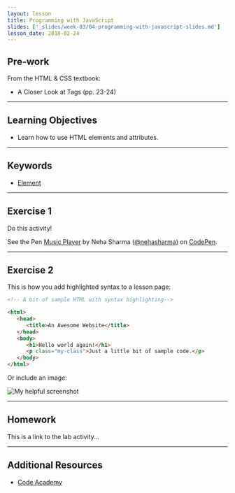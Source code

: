 ```yaml
---
layout: lesson
title: Programming with JavaScript
slides: ['_slides/week-03/04-programming-with-javascript-slides.md']
lesson_date: 2018-02-24
---
```


## Pre-work

From the HTML & CSS textbook:

* A Closer Look at Tags (pp. 23-24)

---

## Learning Objectives

* Learn how to use HTML elements and attributes.

---

## Keywords

* [Element](https://developer.mozilla.org/en/docs/Web/HTML/Element)

---

## Exercise 1

Do this activity!

<p data-height="268" data-theme-id="0" data-slug-hash="rVVYEG" data-default-tab="result" data-user="nehasharma" class='codepen'>See the Pen <a href='http://codepen.io/nehasharma/pen/rVVYEG/'>Music Player</a> by Neha Sharma (<a href='http://codepen.io/nehasharma'>@nehasharma</a>) on <a href='http://codepen.io'>CodePen</a>.</p>
<script async src="//assets.codepen.io/assets/embed/ei.js"></script>

---

## Exercise 2

This is how you add highlighted syntax to a lesson page:

```html
<!-- A bit of sample HTML with syntax highlighting-->

<html>
   <head>
      <title>An Awesome Website</title>
   </head>
   <body>
      <h1>Hello world again!</h1>
      <p class="my-class">Just a little bit of sample code.</p>
   </body>
</html>
```

Or include an image:

![My helpful screenshot](/public/img/human-to-machine.png)

---

## Homework

This is a link to the lab activity...

---

## Additional Resources

* [Code Academy](http://www.codecademy.com/learn)
